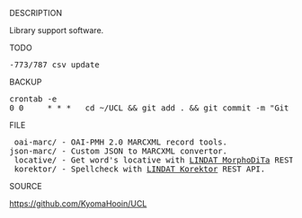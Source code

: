 
DESCRIPTION

Library support software.

TODO

<pre>
-773/787 csv update
</pre>

BACKUP
<pre>
crontab -e
0 0     * * *   cd ~/UCL && git add . && git commit -m "Git auto backup." && git push origin master >> ~/git.log 2>&1 &
</pre>
FILE
<pre>
 oai-marc/ - OAI-PMH 2.0 MARCXML record tools.
json-marc/ - Custom JSON to MARCXML convertor.
 locative/ - Get word's locative with <a href="https://lindat.mff.cuni.cz/services/morphodita/">LINDAT MorphoDiTa</a> REST API.
 korektor/ - Spellcheck with <a href="https://lindat.mff.cuni.cz/services/korektor/">LINDAT Korektor</a> REST API.
</pre>
SOURCE

https://github.com/KyomaHooin/UCL


